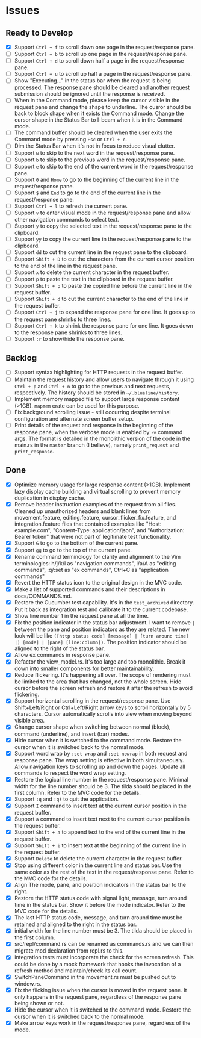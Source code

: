 # Issues

## Ready to Develop

- [x] Support `Ctrl + f` to scroll down one page in the request/response pane.
- [ ] Support `Ctrl + b` to scroll up one page in the request/response pane.
- [ ] Support `Ctrl + d` to scroll down half a page in the request/response pane.
- [ ] Support `Ctrl + u` to scroll up half a page in the request/response pane.
- [ ] Show "Executing..." in the status bar when the request is being processed. The response pane should be cleared and another request submission should be ignored until the response is received.
- [ ] When in the Command mode, please keep the cursor visible in the request pane and change the shape to underline. The cusror should be back to block shape when it exists the Command mode. Change the cursor shape in the Status Bar to I-beam when it is in the Command mode.
- [ ] The command buffer should be cleared when the user exits the Command mode by pressing `Esc` or `Ctrl + c`.
- [ ] Dim the Status Bar when it's not in focus to reduce visual clutter.
- [ ] Support `w` to skip to the next word in the request/response pane.
- [ ] Support `b` to skip to the previous word in the request/response pane.
- [ ] Support `e` to skip to the end of the current word in the request/response pane.
- [ ] Support `0` and `Home` to go to the beginning of the current line in the request/response pane.
- [ ] Support `$` and `End` to go to the end of the current line in the request/response pane.
- [ ] Support `Ctrl + l` to refresh the current pane.
- [ ] Support `v` to enter visual mode in the request/response pane and allow other navigation commands to select text.
- [ ] Support `y` to copy the selected text in the request/response pane to the clipboard.
- [ ] Support `yy` to copy the current line in the request/response pane to the clipboard.
- [ ] Support `dd` to cut the current line in the request pane to the clipboard.
- [ ] Support `Shift + D` to cut the characters from the current cursor position to the end of the line in the request pane.
- [ ] Support `x` to delete the current character in the request buffer.
- [ ] Support `p` to paste the text in the clipboard in the request buffer.
- [ ] Support `Shift + p` to paste the copied line before the current line in the request buffer.
- [ ] Support `Shift + d` to cut the current character to the end of the line in the request buffer.
- [ ] Support `Ctrl + j` to expand the response pane for one line. It goes up to the request pane shrinks to three lines.
- [ ] Support `Ctrl + k` to shrink the response pane for one line. It goes down to the response pane shrinks to three lines.
- [ ] Support `:r` to show/hide the response pane.

## Backlog

- [ ] Support syntax highlighting for HTTP requests in the request buffer.
- [ ] Maintain the request history and allow users to navigate through it using `Ctrl + p` and `Ctrl + n` to go to the previous and next requests, respectively. The history should be stored in `~/.blueline/history`.
- [ ] Implement memory mapped file to support large response content (>1GB). `mapmem` crate can be used for this purpose.
- [ ] Fix background scrolling issue - still occurring despite terminal configuration and alternate screen buffer setup.
- [ ] Print details of the request and response in the beginning of the response pane, when the verbose mode is enabled by `-v` command args. The format is detailed in the monolithic version of the code in the main.rs in the `master` branch (I believe), namely `print_request` and `print_response`.

## Done

- [x] Optimize memory usage for large response content (>1GB). Implement lazy display cache building and virtual scrolling to prevent memory duplication in display cache.
- [x] Remove header instruction examples of the request from all files. Cleaned up unauthorized headers and blank lines from movement.feature, editing.feature, cursor_flicker_fix.feature, and integration.feature files that contained examples like "Host: example.com", "Content-Type: application/json", and "Authorization: Bearer token" that were not part of legitimate test functionality.
- [x] Support `G` to go to the bottom of the current pane.
- [x] Support `gg` to go to the top of the current pane.
- [x] Rename command terminology for clarity and alignment to the Vim terminologies: h/j/k/l as "navigation commands", i/a/A as "editing commands", :q/:set as "ex commands", Ctrl+C as "application commands"
- [x] Revert the HTTP status icon to the original design in the MVC code.
- [x] Make a list of supported commands and their descriptions in docs/COMMANDS.md.
- [x] Restore the Cucumber test capability. It's in the `test_archived` directory. Put it back as integration test and calibrate it to the current codebase.
- [x] Show line number 1 in the request pane at all the time.
- [x] Fix the position indicator in the status bar adjustment. I want to remove `|` between the pane and position indicators as they are related. The new look will be like `([http status code] [message] | [turn around time] |) [mode] | [pane] [line:column])`. The position indicator should be aligned to the right of the status bar.
- [x] Allow ex commands in response pane.
- [x] Refactor the view_model.rs. It's too large and too monolithic. Break it down into smaller components for better maintainability.
- [x] Reduce flickering. It's happening all over. The scope of rendering must be limited to the area that has changed, not the whole screen. Hide cursor before the screen refresh and restore it after the refresh to avoid flickering.
- [x] Support horizontal scrolling in the request/response pane. Use Shift+Left/Right or Ctrl+Left/Right arrow keys to scroll horizontally by 5 characters. Cursor automatically scrolls into view when moving beyond visible area.
- [x] Change cursor shape when switching between normal (block), command (underline), and insert (bar) modes.
- [x] Hide cursor when it is switched to the command mode. Restore the cursor when it is switched back to the normal mode.
- [x] Support word wrap by `:set wrap` and `:set nowrap` in both request and response pane. The wrap setting is effective in both simultaneously. Allow navigation keys to scrolling up and down the pages. Update all commands to respect the word wrap setting.
- [x] Restore the logical line number in the request/response pane. Minimal width for the line number should be 3. The tilda should be placed in the first column. Refer to the MVC code for the details.
- [x] Support `:q` and `:q!` to quit the application.
- [x] Support `I` command to insert text at the current cursor position in the request buffer.
- [x] Support `a` command to insert text next to the current cursor position in the request buffer.
- [x] Support `Shift + a` to append text to the end of the current line in the request buffer.
- [x] Support `Shift + i` to insert text at the beginning of the current line in the request buffer.
- [x] Support `Delete` to delete the current character in the request buffer.
- [x] Stop using different color in the current line and status bar. Use the same color as the rest of the text in the request/response pane. Refer to the MVC code for the details.
- [x] Align The mode, pane, and position indicators in the status bar to the right.
- [x] Restore the HTTP status code with signal light, message, turn around time in the status bar. Show it before the mode indicator. Refer to the MVC code for the details.
- [x] The last HTTP status code, message, and turn around time must be retained and aligned to the right in the status bar.
- [x] initial width for the line number must be 3. The tilda should be placed in the first column.
- [x] src/repl/command.rs can be renamed as commands.rs and we can then migrate mod declaration from repl.rs to this.
- [x] integration tests must incorporate the check for the screen refresh. This could be done by a mock framework that hooks the invocation of a refresh method and maintain/check its call count.
- [x] SwitchPaneCommand in the movement.rs must be pushed out to window.rs.
- [x] Fix the flicking issue when the cursor is moved in the request pane. It only happens in the request pane, regardless of the response pane being shown or not.
- [x] Hide the cursor when it is switched to the command mode. Restore the cursor when it is switched back to the normal mode.
- [x] Make arrow keys work in the request/response pane, regardless of the mode.
